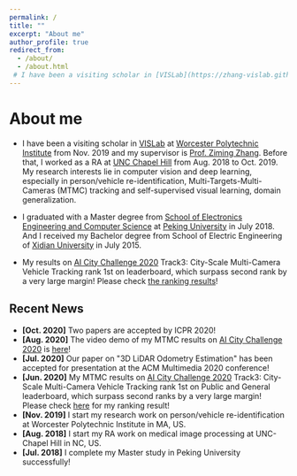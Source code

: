 ```yaml
---
permalink: /
title: ""
excerpt: "About me"
author_profile: true
redirect_from: 
  - /about/
  - /about.html
 # I have been a visiting scholar in [VISLab](https://zhang-vislab.github.io) at [Worcester Polytechnic Institute](https://www.wpi.edu) from Nov. 2019 and my supervisor is [Prof. Ziming Zhang](https://zhang-vislab.github.io/people/). Before that, I worked as a RA at [UNC Chapel Hill](https://www.unc.edu) from Aug. 2018 to Oct. 2019. My research interests lie in computer vision and deep learning, especially in person/vehicle re-identification, Multi-Targets-Multi-Cameras (MTMC) tracking and self-supervised visual learning.
---
```

# <i class="fa fa-cog fa-spin fa-fw"></i> About me #

* I have been a visiting scholar in [VISLab](https://zhang-vislab.github.io) at [Worcester Polytechnic Institute](https://www.wpi.edu) from Nov. 2019 and my supervisor is [Prof. Ziming Zhang](https://zhang-vislab.github.io/people/). Before that, I worked as a RA at [UNC Chapel Hill](https://www.unc.edu) from Aug. 2018 to Oct. 2019. My research interests lie in computer vision and deep learning, especially in person/vehicle re-identification, Multi-Targets-Multi-Cameras (MTMC) tracking and self-supervised visual learning, domain generalization.

* I graduated with a Master degree from [School of Electronics Engineering and Computer Science](https://eecs.pku.edu.cn/Home/HOME.htm) at [Peking University](http://english.pku.edu.cn) in July 2018. And I received my Bachelor degree from School of Electric Engineering of [Xidian University](https://en.xidian.edu.cn/index.htm) in July 2015. 
 
* My results on [AI City Challenge 2020](https://www.aicitychallenge.org) Track3: City-Scale Multi-Camera Vehicle Tracking rank 1st on leaderboard, which surpass second rank by a very large margin! Please check [the ranking results](https://ming1993li.github.io/images/AiCityChallenge2020_Track3.jpg)!

## <i class="fa fa-fw fa-rss "></i> Recent News ##

<ul style="width: auto; height: 300px; overflow: auto">
<!--   <li> <b>[Jan. 2021]</b> Our paper "Discovering Discriminative Geometric Features with Self-Supervised Attention for Vehicle Re-Identification and Beyond" has been made public.</li> -->
 
  <li> <b>[Oct. 2020]</b> Two papers are accepted by ICPR 2020!</li>
  
  <li> <b>[Aug. 2020]</b> The video demo of my MTMC results on <a href="https://www.aicitychallenge.org">AI City Challenge 2020</a> is <a href="https://youtu.be/ZR69HMsASqc">here</a>!</li>
  
  <li> <b>[Jul. 2020]</b> Our paper on "3D LiDAR Odometry Estimation" has been accepted for presentation at the ACM Multimedia 2020 conference!</li>
  
  <li> <b>[Jun. 2020]</b> My MTMC results on <a href="https://www.aicitychallenge.org">AI City Challenge 2020</a> Track3: City-Scale Multi-Camera Vehicle Tracking rank 1st on Public and General leaderboard, which surpass second ranks by a very large margin! Please check <a href="https://ming1993li.github.io/images/AiCityChallenge2020_Track3.jpg">here</a> for my ranking result!</li>
  
  <li> <b>[Nov. 2019]</b> I start my research work on person/vehicle re-identification at Worcester Polytechnic Institute in MA, US.</li>
  
  <li> <b>[Aug. 2018]</b> I start my RA work on medical image processing at UNC-Chapel Hill in NC, US.</li>
    
  <li> <b>[Jul. 2018]</b> I complete my Master study in Peking University successfully!</li>
</ul>
